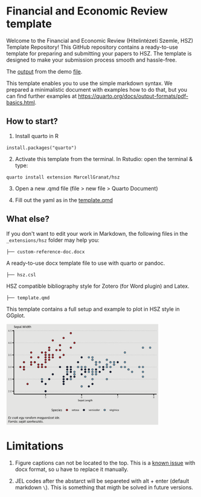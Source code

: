 # Financial and Economic Review template

Welcome to the Financial and Economic Review (Hitelintézeti Szemle, HSZ) Template Repository! This GitHub repository contains a ready-to-use template for preparing and submitting your papers to HSZ. The template is designed to make your submission process smooth and hassle-free.

The [output](https://github.com/MarcellGranat/hsz/blob/main/template.docx) from the demo [file](https://github.com/MarcellGranat/hsz/blob/main/template.qmd).

This template enables you to use the simple markdown syntax. We prepared a minimalistic document with examples how to do that, but you can find further examples at <https://quarto.org/docs/output-formats/pdf-basics.html>.

## How to start?

1.  Install quarto in R

```{r}
install.packages("quarto")
```

2.  Activate this template from the terminal. In Rstudio: open the terminal & type:

```         
quarto install extension MarcellGranat/hsz
```

3.  Open a new .qmd file (file \> new file \> Quarto Document)

4.  Fill out the yaml as in the [template.qmd](https://github.com/MarcellGranat/hsz/blob/main/template.qmd)

## What else?

If you don't want to edit your work in Markdown, the following files in the `_extensions/hsz` folder may help you:

```         
├── custom-reference-doc.docx
```

A ready-to-use docx template file to use with quarto or pandoc.

```         
├── hsz.csl
```

HSZ compatible bibliography style for Zotero (for Word plugin) and Latex.

```         
├── template.qmd
```

This template contains a full setup and example to plot in HSZ style in GGplot.

<img src="template_files/figure-docx/fig-iris-1.svg" align="center" width="80%"/>

# Limitations

1.  Figure captions can not be located to the top. This is a [known issue](https://github.com/quarto-dev/quarto-cli/issues/2221) with docx format, so u have to replace it manually.

2.  JEL codes after the abstarct will be separeted with alt + enter (default markdown `\`). This is something that migth be solved in future versions.
